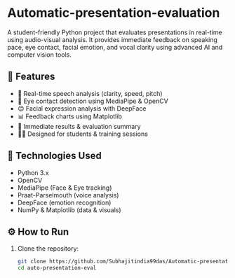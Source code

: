 # Automatic-presentation-evaluation

A student-friendly Python project that evaluates presentations in real-time using audio-visual analysis. It provides immediate feedback on speaking pace, eye contact, facial emotion, and vocal clarity using advanced AI and computer vision tools.

## 🚀 Features

- 🎤 Real-time speech analysis (clarity, speed, pitch)
- 👀 Eye contact detection using MediaPipe & OpenCV
- 😊 Facial expression analysis with DeepFace
- 📊 Feedback charts using Matplotlib
- 🔄 Immediate results & evaluation summary
- 🧑‍🎓 Designed for students & training sessions

## 🧪 Technologies Used

- Python 3.x
- OpenCV
- MediaPipe (Face & Eye tracking)
- Praat-Parselmouth (voice analysis)
- DeepFace (emotion recognition)
- NumPy & Matplotlib (data & visuals)


## ⚙️ How to Run

1. Clone the repository:
   ```bash
   git clone https://github.com/Subhajitindia99das/Automatic-presentation-evaluation.git
   cd auto-presentation-eval


